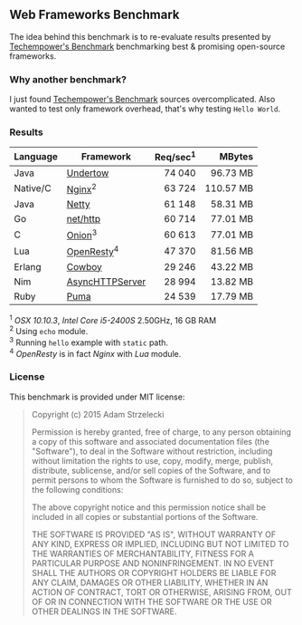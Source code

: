Web Frameworks Benchmark
------------------------
[techempower]: https://www.techempower.com/benchmarks/

The idea behind this benchmark is to re-evaluate results presented by
[Techempower's Benchmark][techempower] benchmarking best & promising
open-source frameworks.


### Why another benchmark?

I just found [Techempower's Benchmark][techempower] sources overcomplicated.
Also wanted to test only framework overhead, that's why testing `Hello World`.


### Results

[undertow]: http://undertow.io
[netty]: http://netty.io
[go]: http://golang.org/pkg/net/http/
[onion]: https://github.com/davidmoreno/onion
[cowboy]: http://ninenines.eu/docs/en/cowboy/1.0/guide/getting_started/
[nim]: http://nim-lang.org
[puma]: http://puma.io
[echo]: http://wiki.nginx.org/HttpEchoModule
[resty]: http://openresty.org

|  Language  |        Framework         | Req/sec<sup>1</sup> |   MBytes     |
| ---------- | ------------------------------- | ------------:| ------------:|
| Java       | [Undertow][undertow]            |     74 040   |   96.73  MB  |
| Native/C   | [Nginx][echo]<sup>2</sup>       |     63 724   |  110.57  MB  |
| Java       | [Netty][netty]                  |     61 148   |   58.31  MB  |
| Go         | [net/http][go]                  |     60 714   |   77.01  MB  |
| C          | [Onion][onion]<sup>3</sup>      |     60 613   |   77.01  MB  |
| Lua        | [OpenResty][resty]<sup>4</sup>  |     47 370   |   81.56  MB  |
| Erlang     | [Cowboy][cowboy]                |     29 246   |   43.22  MB  |
| Nim        | [AsyncHTTPServer][nim]          |     28 994   |   13.82  MB  |
| Ruby       | [Puma][puma]                    |     24 539   |   17.79  MB  |

<sup>1</sup> *OSX 10.10.3*, *Intel Core i5-2400S* 2.50GHz, 16 GB RAM  
<sup>2</sup> Using `echo` module.  
<sup>3</sup> Running `hello` example with `static` path.  
<sup>4</sup> *OpenResty* is in fact *Nginx* with *Lua* module.  


### License

This benchmark is provided under MIT license:

> Copyright (c) 2015 Adam Strzelecki
>
> Permission is hereby granted, free of charge, to any person obtaining
> a copy of this software and associated documentation files (the
> "Software"), to deal in the Software without restriction, including
> without limitation the rights to use, copy, modify, merge, publish,
> distribute, sublicense, and/or sell copies of the Software, and to
> permit persons to whom the Software is furnished to do so, subject to
> the following conditions:
> 
> The above copyright notice and this permission notice shall be
> included in all copies or substantial portions of the Software.
> 
> THE SOFTWARE IS PROVIDED "AS IS", WITHOUT WARRANTY OF ANY KIND,
> EXPRESS OR IMPLIED, INCLUDING BUT NOT LIMITED TO THE WARRANTIES OF
> MERCHANTABILITY, FITNESS FOR A PARTICULAR PURPOSE AND
> NONINFRINGEMENT. IN NO EVENT SHALL THE AUTHORS OR COPYRIGHT HOLDERS BE
> LIABLE FOR ANY CLAIM, DAMAGES OR OTHER LIABILITY, WHETHER IN AN ACTION
> OF CONTRACT, TORT OR OTHERWISE, ARISING FROM, OUT OF OR IN CONNECTION
> WITH THE SOFTWARE OR THE USE OR OTHER DEALINGS IN THE SOFTWARE.
